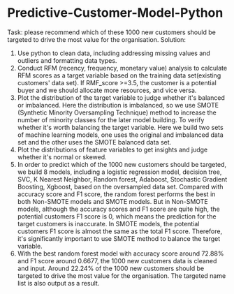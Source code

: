 # Predictive-Customer-Model-Python
Task: please recommend which of these 1000 new customers should be targeted to drive the most value for the organisation.
Solution: 
1. Use python to clean data, including addressing missing values and outliers and formatting data types.
2. Conduct RFM (recency, frequency, monetary value) analysis to calculate RFM scores as a target variable based on the training data set(existing customers' data set). If RMF_score >=3.5, the customer is a potential buyer and we should allocate more resources, and vice versa.
3. Plot the distribution of the target variable to judge whether it's balanced or imbalanced. Here the distribution is imbalanced, so we use SMOTE (Synthetic Minority Oversampling Technique) method to increase the number of minority classes for the later model building. To verify whether it's worth balancing the target variable. Here we build two sets of machine learning models, one uses the original and imbalanced data set and the other uses the SMOTE balanced data set. 
4. Plot the distributions of feature variables to get insights and judge whether it's normal or skewed.
5. In order to predict which of the 1000 new customers should be targeted, we build 8 models, including a logistic regression model, decision tree, SVC, K Nearest Neighbor, Random forest, Adaboost, Stochastic Gradient Boosting, Xgboost, based on the oversampled data set. Compared with accuracy score and F1 score, the random forest performs the best in both Non-SMOTE models and SMOTE models. But in Non-SMOTE models, although the accuracy scores and F1 score are quite high, the potential customers F1 score is 0, which means the prediction for the target customers is inaccurate. In SMOTE models, the potential customers F1 score is almost the same as the total F1 score. Therefore, it's significantly important to use SMOTE method to balance the target variable.
6. With the best random forest model with accuracy score around 72.88% and F1 score around 0.6677, the 1000 new customers data is cleaned and input. Around 22.24% of the 1000 new customers should be targeted to drive the most value for the organisation. The targeted name list is also output as a result.

